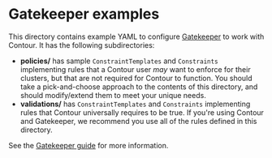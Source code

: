 # Gatekeeper examples

This directory contains example YAML to configure [Gatekeeper](https://github.com/open-policy-agent/gatekeeper) to work with Contour.
It has the following subdirectories:
- **policies/** has sample `ConstraintTemplates` and `Constraints` implementing rules that a Contour user *may* want to enforce for their clusters, but that are not required for Contour to function. You should take a pick-and-choose approach to the contents of this directory, and should modify/extend them to meet your unique needs.
- **validations/** has `ConstraintTemplates` and `Constraints` implementing rules that Contour universally requires to be true. If you're using Contour and Gatekeeper, we recommend you use all of the rules defined in this directory.

See the [Gatekeeper guide](https://projectcontour.io/guides/gatekeeper/) for more information.
